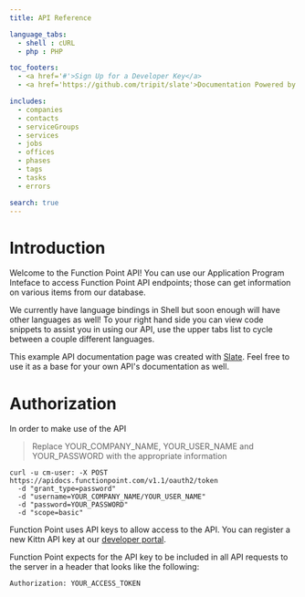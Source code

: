 ```yaml
---
title: API Reference

language_tabs:
  - shell : cURL
  - php : PHP

toc_footers:
  - <a href='#'>Sign Up for a Developer Key</a>
  - <a href='https://github.com/tripit/slate'>Documentation Powered by Slate</a>

includes:
  - companies
  - contacts
  - serviceGroups
  - services
  - jobs
  - offices
  - phases
  - tags
  - tasks
  - errors

search: true
---
```


# Introduction

Welcome to the Function Point API! You can use our Application Program Inteface to access Function Point API endpoints; those can get information on various items from our database.

We currently have language bindings in Shell but soon enough will have other languages as well! To your right hand side you can view code snippets to assist you in using our API, use the upper tabs list to cycle between a couple different languages.

This example API documentation page was created with [Slate](https://github.com/tripit/slate). Feel free to use it as a base for your own API's documentation as well.

# Authorization  
In order to make use of the API 

> Replace YOUR_COMPANY_NAME, YOUR_USER_NAME and YOUR_PASSWORD with the appropriate information

```shell
curl -u cm-user: -X POST https://apidocs.functionpoint.com/v1.1/oauth2/token 
  -d "grant_type=password" 
  -d "username=YOUR_COMPANY_NAME/YOUR_USER_NAME" 
  -d "password=YOUR_PASSWORD" 
  -d "scope=basic"
```
Function Point uses API keys to allow access to the API. You can register a new Kittn API key at our [developer portal](http://example.com/developers).

Function Point expects for the API key to be included in all API requests to the server in a header that looks like the following:

`Authorization: YOUR_ACCESS_TOKEN`